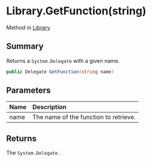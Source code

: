 # Library.GetFunction(string)

Method in [Library](/api/csharp/yarn.library.md)

## Summary


Returns a  <code>System.Delegate</code>  with a given name.


```csharp
public Delegate GetFunction(string name)
```

## Parameters

|Name|Description|
|:---|:---|
|name|The name of the function to retrieve.|

## Returns

The  <code>System.Delegate</code> .

